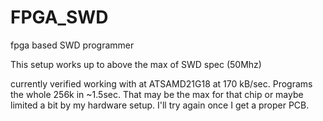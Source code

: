 # FPGA_SWD
fpga based SWD programmer

This setup works up to above the max of SWD spec (50Mhz)

currently verified working with at ATSAMD21G18 at 170 kB/sec. Programs the whole 256k in ~1.5sec.
That may be the max for that chip or maybe limited a bit by my hardware setup. I'll try again once I get a proper PCB.
